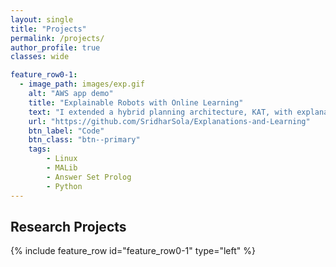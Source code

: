 ```yaml
---
layout: single
title: "Projects"
permalink: /projects/
author_profile: true
classes: wide

feature_row0-1:
  - image_path: images/exp.gif
    alt: "AWS app demo"
    title: "Explainable Robots with Online Learning"
    text: "I extended a hybrid planning architecture, KAT, with explanation and online learning capabilities. The robot could answer human queries by tracing its beliefs and 'mental simulations' of counterfactual scenarios. By a combination of relational RL and decision tree induction, the robot could interactively learn unknown domain and task knowledge. I then demonstrated that online learning improved the robot's plans through improved explanations. I also discussed a philosophical grounding of 'explanation' in my thesis."
    url: "https://github.com/SridharSola/Explanations-and-Learning"
    btn_label: "Code"
    btn_class: "btn--primary"
    tags:
        - Linux
        - MALib
        - Answer Set Prolog
        - Python
---
```


## Research Projects

<a name="Gifify AWS app"></a>
{% include feature_row id="feature_row0-1" type="left" %}

